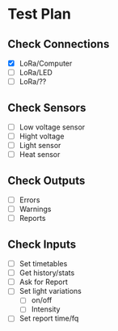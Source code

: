 # Test Plan

## Check Connections

- [x] LoRa/Computer
- [ ] LoRa/LED
- [ ] LoRa/??

## Check Sensors

- [ ] Low voltage sensor
- [ ] Hight voltage  
- [ ] Light sensor
- [ ] Heat sensor

## Check Outputs

- [ ] Errors
- [ ] Warnings
- [ ] Reports

## Check Inputs

- [ ] Set timetables
- [ ] Get history/stats
- [ ] Ask for Report
- [ ] Set light variations
  - [ ] on/off
  - [ ] Intensity
- [ ] Set report time/fq
